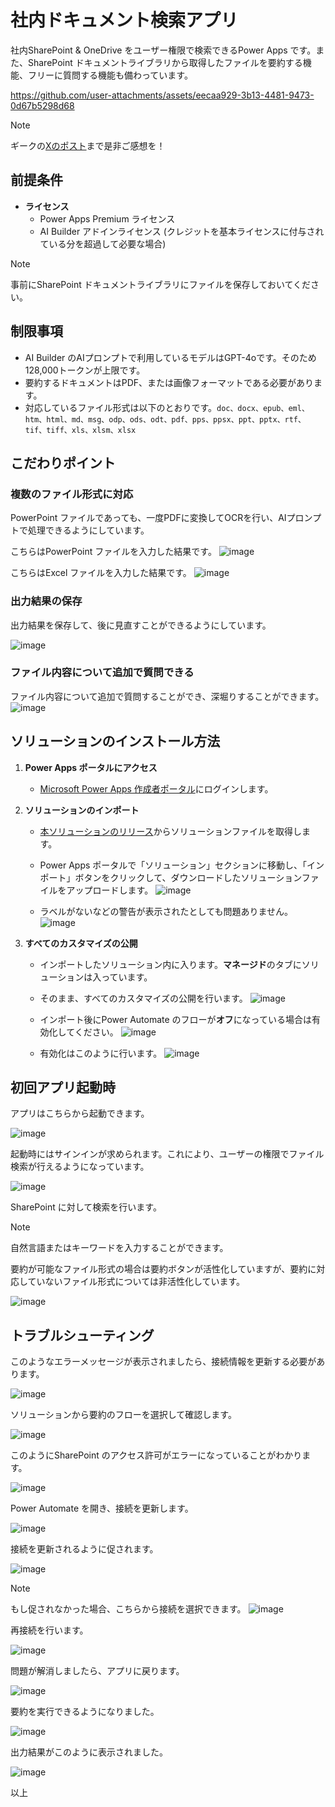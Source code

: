 # 社内ドキュメント検索アプリ
社内SharePoint & OneDrive をユーザー権限で検索できるPower Apps です。また、SharePoint ドキュメントライブラリから取得したファイルを要約する機能、フリーに質問する機能も備わっています。


https://github.com/user-attachments/assets/eecaa929-3b13-4481-9473-0d67b5298d68

> [!note]
> ギークの[Xのポスト](https://x.com/geekfujiwara/status/1823299511055511731)まで是非ご感想を！



## 前提条件

- **ライセンス**
  - Power Apps Premium ライセンス 
  - AI Builder アドインライセンス (クレジットを基本ライセンスに付与されている分を超過して必要な場合)

> [!Note]
> 事前にSharePoint ドキュメントライブラリにファイルを保存しておいてください。


## 制限事項

- AI Builder のAIプロンプトで利用しているモデルはGPT-4oです。そのため128,000トークンが上限です。
- 要約するドキュメントはPDF、または画像フォーマットである必要があります。
- 対応しているファイル形式は以下のとおりです。`doc、docx、epub、eml、htm、html、md、msg、odp、ods、odt、pdf、pps、ppsx、ppt、pptx、rtf、tif、tiff、xls、xlsm、xlsx`


## こだわりポイント

### 複数のファイル形式に対応

PowerPoint ファイルであっても、一度PDFに変換してOCRを行い、AIプロンプトで処理できるようにしています。

こちらはPowerPoint ファイルを入力した結果です。
![image](https://github.com/user-attachments/assets/e750c10d-be7e-495e-a975-d5be05eaccc0)

こちらはExcel ファイルを入力した結果です。
![image](https://github.com/user-attachments/assets/9d3566dd-47b4-4ff3-b6c6-1bb9453f1247)

### 出力結果の保存
出力結果を保存して、後に見直すことができるようにしています。

![image](https://github.com/user-attachments/assets/d0c7e8e2-09fd-48f8-8717-f019451e760f)


### ファイル内容について追加で質問できる

ファイル内容について追加で質問することができ、深堀りすることができます。
![image](https://github.com/user-attachments/assets/b6e3eaa5-5669-4936-a2a8-639a82c772cf)



## ソリューションのインストール方法

1. **Power Apps ポータルにアクセス**
   - [Microsoft Power Apps 作成者ポータル](https://make.powerapps.com/)にログインします。

2. **ソリューションのインポート**
   - [本ソリューションのリリース](https://github.com/geekfujiwara/DocSearch/releases/tag/DocSearch)からソリューションファイルを取得します。

   - Power Apps ポータルで「ソリューション」セクションに移動し、「インポート」ボタンをクリックして、ダウンロードしたソリューションファイルをアップロードします。
![image](https://github.com/user-attachments/assets/e3e3824c-6913-472e-98fe-91c5fbac9b96)

   - ラベルがないなどの警告が表示されたとしても問題ありません。
![image](https://github.com/user-attachments/assets/34b90db8-365f-48ce-ada9-1a31f31e7d13)


3. **すべてのカスタマイズの公開**
   - インポートしたソリューション内に入ります。**マネージド**のタブにソリューションは入っています。
   - そのまま、すべてのカスタマイズの公開を行います。
  ![image](https://github.com/user-attachments/assets/f5b55468-db6c-4983-8fe0-91a11b748768)

   - インポート後にPower Automate のフローが**オフ**になっている場合は有効化してください。
![image](https://github.com/user-attachments/assets/7316878c-1d62-4dfd-bdb9-69bae5e6ca29)

   - 有効化はこのように行います。
![image](https://github.com/user-attachments/assets/9542e0e3-d00f-41bd-88b7-c000ea394d50)


## 初回アプリ起動時

アプリはこちらから起動できます。

![image](https://github.com/user-attachments/assets/bc3d78e0-96e9-4f77-b1da-c1ef93437847)

起動時にはサインインが求められます。これにより、ユーザーの権限でファイル検索が行えるようになっています。

![image](https://github.com/user-attachments/assets/149e26d2-e3e3-4636-be4a-05ca43d03add)

SharePoint に対して検索を行います。

> [!Note]
> 自然言語またはキーワードを入力することができます。

要約が可能なファイル形式の場合は要約ボタンが活性化していますが、要約に対応していないファイル形式については非活性化しています。

![image](https://github.com/user-attachments/assets/b6952a6b-31c9-461f-8799-e6c1762dd071)


## トラブルシューティング
このようなエラーメッセージが表示されましたら、接続情報を更新する必要があります。

![image](https://github.com/user-attachments/assets/e79f72ea-7373-430d-9d77-0b4b46249a00)


ソリューションから要約のフローを選択して確認します。

![image](https://github.com/user-attachments/assets/411f191e-71cd-4cb9-a2ba-3af632eb2e9f)

このようにSharePoint のアクセス許可がエラーになっていることがわかります。

![image](https://github.com/user-attachments/assets/211247c5-5bba-4417-b6f1-0847a573f6ce)

 Power Automate を開き、接続を更新します。

 ![image](https://github.com/user-attachments/assets/ccfdc04f-c533-44e4-9ff7-ae4253b24acd)

接続を更新されるように促されます。

![image](https://github.com/user-attachments/assets/eb21c5fc-6217-416f-8ee3-1b57afd57aa7)

> [!Note]
> もし促されなかった場合、こちらから接続を選択できます。
> ![image](https://github.com/user-attachments/assets/2f945571-00c1-4c7e-8ff3-c134f2951676)

再接続を行います。

![image](https://github.com/user-attachments/assets/ad393eb9-8790-4b4a-a767-7a14c0d43e55)


問題が解消しましたら、アプリに戻ります。

![image](https://github.com/user-attachments/assets/9f8aa94c-4818-42c2-8e20-81471698355d)

要約を実行できるようになりました。

![image](https://github.com/user-attachments/assets/64de52b7-a4f2-4ad3-b302-bcb3fb7ca8bf)

出力結果がこのように表示されました。

![image](https://github.com/user-attachments/assets/41dc6844-e2cc-41d9-ae5b-6ccd3c5f7276)


以上
